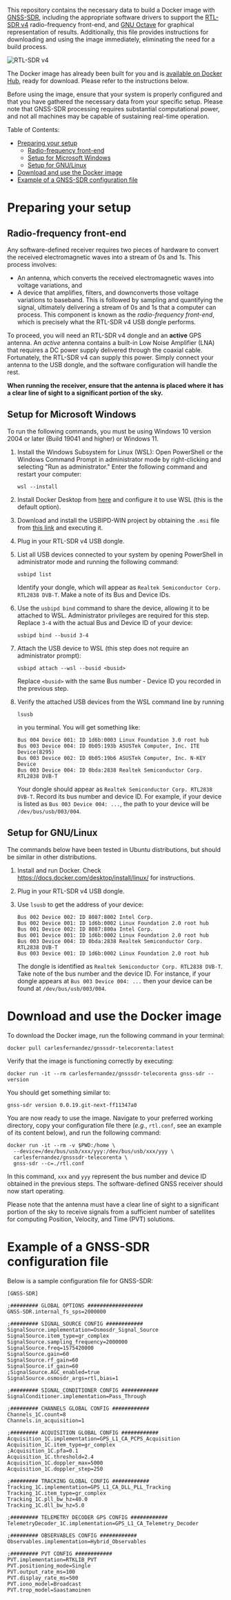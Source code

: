 <!-- prettier-ignore-start -->
[comment]: # (
SPDX-License-Identifier: MIT
)

[comment]: # (
SPDX-FileCopyrightText: 2024 Carles Fernandez-Prades <cfernandez@cttc.es>
)
<!-- prettier-ignore-end -->

This repository contains the necessary data to build a Docker image with
[GNSS-SDR](https://gnss-sdr.org), including the appropriate software drivers to
support the [RTL-SDR v4](https://www.rtl-sdr.com/v4/) radio-frequency front-end,
and [GNU Octave](https://octave.org/) for graphical representation of results.
Additionally, this file provides instructions for downloading and using the
image immediately, eliminating the need for a build process.

![RTL-SDR v4](./pics/RTL-SDRv4.png "RTL-SDR v4")

The Docker image has already been built for you and is
[available on Docker Hub](https://hub.docker.com/repository/docker/carlesfernandez/gnsssdr-telecorenta/),
ready for download. Please refer to the instructions below.

Before using the image, ensure that your system is properly configured and that
you have gathered the necessary data from your specific setup. Please note that
GNSS-SDR processing requires substantial computational power, and not all
machines may be capable of sustaining real-time operation.

Table of Contents:

- [Preparing your setup](#preparing-your-setup)
  - [Radio-frequency front-end](#radio-frequency-front-end)
  - [Setup for Microsoft Windows](#setup-for-microsoft-windows)
  - [Setup for GNU/Linux](#setup-for-gnulinux)
- [Download and use the Docker image](#download-and-use-the-docker-image)
- [Example of a GNSS-SDR configuration file](#example-of-a-gnss-sdr-configuration-file)

# Preparing your setup

## Radio-frequency front-end

Any software-defined receiver requires two pieces of hardware to convert the
received electromagnetic waves into a stream of 0s and 1s. This process
involves:

- An antenna, which converts the received electromagnetic waves into voltage
  variations, and
- A device that amplifies, filters, and downconverts those voltage variations to
  baseband. This is followed by sampling and quantifying the signal, ultimately
  delivering a stream of 0s and 1s that a computer can process. This component
  is known as the _radio-frequency front-end_, which is precisely what the
  RTL-SDR v4 USB dongle performs.

To proceed, you will need an RTL-SDR v4 dongle and an **active** GPS antenna. An
_active_ antenna contains a built-in Low Noise Amplifier (LNA) that requires a
DC power supply delivered through the coaxial cable. Fortunately, the RTL-SDR v4
can supply this power. Simply connect your antenna to the USB dongle, and the
software configuration will handle the rest.

**When running the receiver, ensure that the antenna is placed where it has a
clear line of sight to a significant portion of the sky.**

## Setup for Microsoft Windows

To run the following commands, you must be using Windows 10 version 2004 or
later (Build 19041 and higher) or Windows 11.

1. Install the Windows Subsystem for Linux (WSL): Open PowerShell or the Windows
   Command Prompt in administrator mode by right-clicking and selecting "Run as
   administrator." Enter the following command and restart your computer:

   ```
   wsl --install
   ```

2. Install Docker Desktop from
   [here](https://docs.docker.com/desktop/install/windows-install/) and
   configure it to use WSL (this is the default option).

3. Download and install the USBIPD-WIN project by obtaining the `.msi` file from
   [this link](https://github.com/dorssel/usbipd-win/releases) and executing it.

4. Plug in your RTL-SDR v4 USB dongle.

5. List all USB devices connected to your system by opening PowerShell in
   administrator mode and running the following command:

   ```
   usbipd list
   ```

   Identify your dongle, which will appear as
   `Realtek Semiconductor Corp. RTL2838 DVB-T`. Make a note of its Bus and
   Device IDs.

6. Use the `usbipd bind` command to share the device, allowing it to be attached
   to WSL. Administrator privileges are required for this step. Replace `3-4`
   with the actual Bus and Device ID of your device:

   ```
   usbipd bind --busid 3-4
   ```

7. Attach the USB device to WSL (this step does not require an administrator
   prompt):

   ```
   usbipd attach --wsl --busid <busid>
   ```

   Replace `<busid>` with the same Bus number - Device ID you recorded in the
   previous step.

8. Verify the attached USB devices from the WSL command line by running

   ```
   lsusb
   ```

   in you terminal. You will get something like:

   ```
   Bus 004 Device 001: ID 1d6b:0003 Linux Foundation 3.0 root hub
   Bus 003 Device 004: ID 0b05:193b ASUSTek Computer, Inc. ITE Device(8295)
   Bus 003 Device 002: ID 0b05:19b6 ASUSTek Computer, Inc. N-KEY Device
   Bus 003 Device 004: ID 0bda:2838 Realtek Semiconductor Corp. RTL2838 DVB-T
   ```

   Your dongle should appear as `Realtek Semiconductor Corp. RTL2838 DVB-T`.
   Record its bus number and device ID. For example, if your device is listed as
   `Bus 003 Device 004: ...`, the path to your device will be
   `/dev/bus/usb/003/004`.

## Setup for GNU/Linux

The commands below have been tested in Ubuntu distributions, but should be
similar in other distributions.

1. Install and run Docker. Check https://docs.docker.com/desktop/install/linux/
   for instructions.

2. Plug in your RTL-SDR v4 USB dongle.

3. Use `lsusb` to get the address of your device:

   ```
   Bus 002 Device 002: ID 8087:8002 Intel Corp.
   Bus 002 Device 001: ID 1d6b:0002 Linux Foundation 2.0 root hub
   Bus 001 Device 002: ID 8087:800a Intel Corp.
   Bus 001 Device 001: ID 1d6b:0002 Linux Foundation 2.0 root hub
   Bus 003 Device 004: ID 0bda:2838 Realtek Semiconductor Corp. RTL2838 DVB-T
   Bus 003 Device 001: ID 1d6b:0002 Linux Foundation 2.0 root hub
   ```

   The dongle is identified as `Realtek Semiconductor Corp. RTL2838 DVB-T`. Take
   note of the bus number and the device ID. For instance, if your dongle
   appears at `Bus 003 Device 004: ...` then your device can be found at
   `/dev/bus/usb/003/004`.

# Download and use the Docker image

To download the Docker image, run the following command in your terminal:

```
docker pull carlesfernandez/gnsssdr-telecorenta:latest
```

Verify that the image is functioning correctly by executing:

```
docker run -it --rm carlesfernandez/gnsssdr-telecorenta gnss-sdr --version
```

You should get something similar to:

```
gnss-sdr version 0.0.19.git-next-ff11347a0
```

You are now ready to use the image. Navigate to your preferred working
directory, copy your configuration file there (_e.g._, `rtl.conf`, see an
example of its content below), and run the following command:

```
docker run -it --rm -v $PWD:/home \
  --device=/dev/bus/usb/xxx/yyy:/dev/bus/usb/xxx/yyy \
  carlesfernandez/gnsssdr-telecorenta \
  gnss-sdr --c=./rtl.conf
```

In this command, `xxx` and `yyy` represent the bus number and device ID obtained
in the previous steps. The software-defined GNSS receiver should now start
operating.

Please note that the antenna must have a clear line of sight to a significant
portion of the sky to receive signals from a sufficient number of satellites for
computing Position, Velocity, and Time (PVT) solutions.

# Example of a GNSS-SDR configuration file

Below is a sample configuration file for GNSS-SDR:

```
[GNSS-SDR]

;######### GLOBAL OPTIONS ##################
GNSS-SDR.internal_fs_sps=2000000

;######### SIGNAL_SOURCE CONFIG ############
SignalSource.implementation=Osmosdr_Signal_Source
SignalSource.item_type=gr_complex
SignalSource.sampling_frequency=2000000
SignalSource.freq=1575420000
SignalSource.gain=60
SignalSource.rf_gain=60
SignalSource.if_gain=60
;SignalSource.AGC_enabled=true
SignalSource.osmosdr_args=rtl,bias=1

;######### SIGNAL_CONDITIONER CONFIG ############
SignalConditioner.implementation=Pass_Through

;######### CHANNELS GLOBAL CONFIG ############
Channels_1C.count=8
Channels.in_acquisition=1

;######### ACQUISITION GLOBAL CONFIG ############
Acquisition_1C.implementation=GPS_L1_CA_PCPS_Acquisition
Acquisition_1C.item_type=gr_complex
;Acquisition_1C.pfa=0.1
Acquisition_1C.threshold=2.4
Acquisition_1C.doppler_max=5000
Acquisition_1C.doppler_step=250

;######### TRACKING GLOBAL CONFIG ############
Tracking_1C.implementation=GPS_L1_CA_DLL_PLL_Tracking
Tracking_1C.item_type=gr_complex
Tracking_1C.pll_bw_hz=40.0
Tracking_1C.dll_bw_hz=5.0

;######### TELEMETRY DECODER GPS CONFIG ############
TelemetryDecoder_1C.implementation=GPS_L1_CA_Telemetry_Decoder

;######### OBSERVABLES CONFIG ############
Observables.implementation=Hybrid_Observables

;######### PVT CONFIG ############
PVT.implementation=RTKLIB_PVT
PVT.positioning_mode=Single
PVT.output_rate_ms=100
PVT.display_rate_ms=500
PVT.iono_model=Broadcast
PVT.trop_model=Saastamoinen
```
